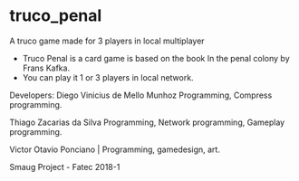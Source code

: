 # truco_penal
A truco game made for 3 players in local multiplayer


* Truco Penal is a card game is based on the book In the penal colony  by Frans Kafka. 
* You can play it 1 or 3 players in local network.

Developers: 
Diego Vinicius de Mello Munhoz Programming, Compress programming. 

Thiago Zacarias da Silva Programming, Network programming, Gameplay programming.

Victor Otavio Ponciano | Programming, gamedesign, art.

Smaug Project - Fatec 2018-1
